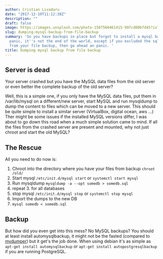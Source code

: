 ```yaml
---
author: Cristian Livadaru
date: "2017-12-19T11:12:38Z"
description: ""
draft: false
image: https://images.unsplash.com/photo-1507560461415-997cd00bfd45?ixlib=rb-0.3.5&q=80&fm=jpg&crop=entropy&cs=tinysrgb&w=1080&fit=max&s=cbd575f8d320bdd94b1f0574b6c5fe41
slug: dumping-mysql-backup-from-file-backup
summary: 'So you have backups in place but forgot to install a mysql backup? Don''t
  panic, it''s not the end of the world, except if you excluded the sql directory
  from your file backup, then go ahead an panic. '
title: Dumping mysql backup from file backup
---
```



## Server is dead

Your server crashed but you have the MySQL data files from the old server or even better the complete backup of the old server?

Well, this is a simple one, if you only have the MySQL data files, put them in /var/lib/mysql on a different/new server, start MySQL and run mysqldump to dump the content to files which can be moved to a new server.
This should be quite simple to install a similar server (VirtualBox, digital ocean, aws ...)
Ther might be some issues if the installed MySQL versions differ, I was about to go down this road when a much simple solution came to mind. 
If all the files from the crashed server are present and mounted, why not just chroot and start the old MySQL? 

## The Rescue 

All you need to do now is: 

1. Chroot into the directory where you have your files from backup `chroot /old/`
2. Start mysql `/etc/init.d/mysql start` or `systemctl start mysql`
3. Run mysqldump `mysqldump -a --opt somedb > somedb.sql`
4. repeat 3. for all databases
5. stop mysql `/etc/init.d/mysql stop` or `systemctl stop mysql`
6. Import the dumps to the new DB 
7. `mysql somedb < somedb.sql`

## Backup

But how did you even get into this mess? No MySQL backups? 
You should at least install automysqlbackup, it might not be the fasted (compared to [mydumper](http://centminmod.com/mydumper.html)) but it get's the job done. 
When using debian it's as simple as `apt-get install automysqlbackup` or `apt-get install autopostgresqlbackup` if you are running PostgreSQL.

